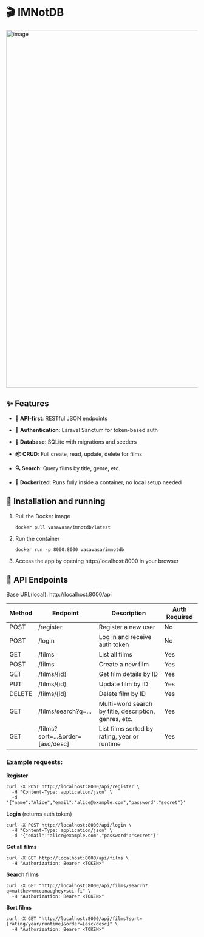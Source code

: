 # 🎬 IMNotDB

<img width="1920" height="943" alt="image" src="https://github.com/user-attachments/assets/46828b59-8f1e-41a5-bd3c-924d26537a4a" />

## ✨ Features

* **📡 API-first**: RESTful JSON endpoints

* **🔐 Authentication**: Laravel Sanctum for token-based auth

* **💾 Database**: SQLite with migrations and seeders

* **📦 CRUD**: Full create, read, update, delete for films

* **🔍 Search**: Query films by title, genre, etc.

* **🐳 Dockerized**: Runs fully inside a container, no local setup needed

## 🚀 Installation and running

1. Pull the Docker image
   
   ```docker pull vasavasa/imnotdb/latest```

2. Run the container

   ```docker run -p 8000:8000 vasavasa/imnotdb```

3. Access the app by opening http://localhost:8000 in your browser

## 📖 API Endpoints

Base URL(local): http://localhost:8000/api


| Method | Endpoint                         | Description                                  | Auth Required |
|--------|----------------------------------|----------------------------------------------|---------------|
| POST   | /register                        | Register a new user                          | No            |
| POST   | /login                           | Log in and receive auth token                | No            |
| GET    | /films                           | List all films                               | Yes           |
| POST   | /films                           | Create a new film                            | Yes           |
| GET    | /films/{id}                      | Get film details by ID                       | Yes           |
| PUT    | /films/{id}                      | Update film by ID                            | Yes           |
| DELETE | /films/{id}                      | Delete film by ID                            | Yes           |
| GET    | /films/search?q=...              | Multi-word search by title, description, genres, etc.   | Yes           |
| GET    | /films?sort=...&order=[asc/desc] | List films sorted by rating, year or runtime | Yes           |


### Example requests:

**Register**

```
curl -X POST http://localhost:8000/api/register \
  -H "Content-Type: application/json" \
  -d '{"name":"Alice","email":"alice@example.com","password":"secret"}'
```

**Login** (returns auth token)

```
curl -X POST http://localhost:8000/api/login \
  -H "Content-Type: application/json" \
  -d '{"email":"alice@example.com","password":"secret"}'
```

**Get all films**

```
curl -X GET http://localhost:8000/api/films \
  -H "Authorization: Bearer <TOKEN>"
```

**Search films**

```
curl -X GET "http://localhost:8000/api/films/search?q=matthew+mcconaughey+sci-fi" \
  -H "Authorization: Bearer <TOKEN>"
```

**Sort films**

```
curl -X GET "http://localhost:8000/api/films?sort=[rating/year/runtime]&order=[asc/desc]" \
  -H "Authorization: Bearer <TOKEN>"
```
